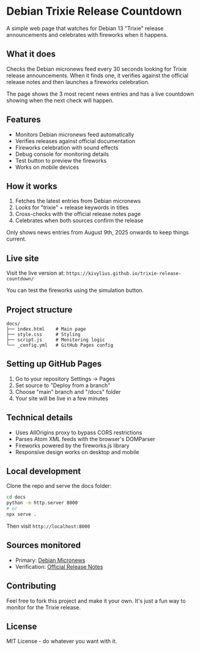 # Debian Trixie Release Countdown

A simple web page that watches for Debian 13 "Trixie" release announcements and celebrates with fireworks when it happens.

## What it does

Checks the Debian micronews feed every 30 seconds looking for Trixie release announcements. When it finds one, it verifies against the official release notes and then launches a fireworks celebration.

The page shows the 3 most recent news entries and has a live countdown showing when the next check will happen.

## Features

- Monitors Debian micronews feed automatically
- Verifies releases against official documentation
- Fireworks celebration with sound effects
- Debug console for monitoring details
- Test button to preview the fireworks
- Works on mobile devices

## How it works

1. Fetches the latest entries from Debian micronews
2. Looks for "trixie" + release keywords in titles
3. Cross-checks with the official release notes page
4. Celebrates when both sources confirm the release

Only shows news entries from August 9th, 2025 onwards to keep things current.

## Live site

Visit the live version at: `https://kivylius.github.io/trixie-release-countdown/`

You can test the fireworks using the simulation button.

## Project structure

```
docs/
├── index.html    # Main page
├── style.css     # Styling
├── script.js     # Monitoring logic
└── _config.yml   # GitHub Pages config
```

## Setting up GitHub Pages

1. Go to your repository Settings → Pages
2. Set source to "Deploy from a branch"
3. Choose "main" branch and "/docs" folder
4. Your site will be live in a few minutes

## Technical details

- Uses AllOrigins proxy to bypass CORS restrictions
- Parses Atom XML feeds with the browser's DOMParser
- Fireworks powered by the fireworks.js library
- Responsive design works on desktop and mobile

## Local development

Clone the repo and serve the docs folder:

```bash
cd docs
python -m http.server 8000
# or
npx serve .
```

Then visit `http://localhost:8000`

## Sources monitored

- Primary: [Debian Micronews](https://micronews.debian.org/feeds/atom.xml)
- Verification: [Official Release Notes](https://www.debian.org/releases/stable/releasenotes)

## Contributing

Feel free to fork this project and make it your own. It's just a fun way to monitor for the Trixie release.

## License

MIT License - do whatever you want with it.
